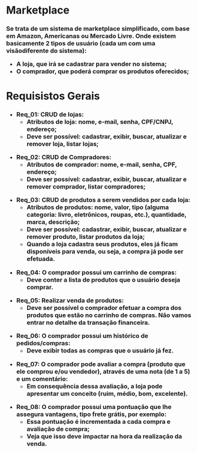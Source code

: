 <h1>Marketplace</h1>

<div>
    <h3>
    Se trata de um sistema de marketplace simplificado, com base em Amazon, Americanas ou Mercado Livre. Onde existem basicamente 2 tipos de usuário (cada um com uma visãodiferente do sistema):
        <p>
            <ul>
                <li>A loja, que irá se cadastrar para vender no sistema;</li>
                <li>O comprador, que poderá comprar os produtos oferecidos;</li>
            </ul>
        </p>
    </h3>
</div>

<h1>Requisistos Gerais</h1>
<div>
    <h3>
        <p>
            <ul>
                <li>Req_01: CRUD de lojas:
                    <ul> 
                        <li>
                            Atributos de loja: nome, e-mail, senha, CPF/CNPJ, endereço;
                        </li>
                        <li>
                            Deve ser possível: cadastrar, exibir, buscar, atualizar e remover loja, listar lojas;
                        </li>
                    </ul>
                </li>
                <p>
                    <li>Req_02: CRUD de Compradores:
                        <ul> 
                            <li>
                                Atributos de comprador: nome, e-mail, senha, CPF, endereço;
                            </li>
                            <li>
                                Deve ser possível: cadastrar, exibir, buscar, atualizar e remover comprador, listar compradores;
                            </li>
                        </ul>
                    </li>
                </p>
                <p>
                    <li>Req_03: CRUD de produtos a serem vendidos por cada loja:
                        <ul> 
                            <li>
                                Atributos de produtos: nome, valor, tipo (alguma categoria: livro, eletrônicos, roupas, etc.), quantidade, marca, descrição;
                            </li>
                            <li>
                                Deve ser possível: cadastrar, exibir, buscar, atualizar e remover produto, listar produtos da loja;
                            </li>
                            <li>
                                Quando a loja cadastra seus produtos, eles já ficam disponíveis para venda, ou seja, a compra já pode ser efetuada.
                            </li>
                        </ul>
                    </li>
                    <p>
                        <li>Req_04: O comprador possui um carrinho de compras:
                            <ul> 
                                <li>
                                    Deve conter a lista de produtos que o usuário deseja comprar.
                                </li>
                            </ul>
                        </li>
                    </p>
                    <p>
                        <li>Req_05: Realizar venda de produtos:
                            <ul> 
                                <li>
                                    Deve ser possível o comprador efetuar a compra dos produtos que estão no carrinho de compras. Não vamos entrar no detalhe da transação financeira.
                                </li>
                            </ul>
                        </li>
                    </p>
                    <p>
                        <li>Req_06: O comprador possui um histórico de pedidos/compras:
                            <ul> 
                                <li>
                                    Deve exibir todas as compras que o usuário já fez.
                                </li>
                            </ul>
                        </li>
                    </p>
                    <p>
                        <li>Req_07: O comprador pode avaliar a compra (produto que ele comprou e/ou vendedor), através de uma nota (de 1 a 5) e um comentário:
                            <ul> 
                                <li>
                                    Em consequência dessa avaliação, a loja pode apresentar um conceito (ruim, médio, bom, excelente).
                                </li>
                            </ul>
                        </li>
                    </p>
                    <p>
                        <li>Req_08: O comprador possui uma pontuação que lhe assegura vantagens, tipo frete grátis, por exemplo:
                            <ul> 
                                <li>
                                    Essa pontuação é incrementada a cada compra e avaliação de compra;
                                </li>
                                <li>
                                    Veja que isso deve impactar na hora da realização da venda.
                                </li>
                            </ul>
                        </li>
                    </p>
                </p>
            </ul>
        </p>
    </h3>
</div>
